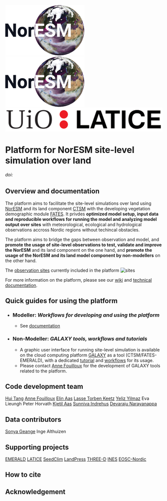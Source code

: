 ![NorESM logo](doc/img/NORESM-logo.png)
![EMERALD logo](doc/img/NORESM-logo.png)
![LATICE logo](doc/img/UiO_LATICE_logo_black.png)

# Platform for NorESM site-level simulation over land

###### doi:

## Overview and documentation
The platform aims to facilitate the site-level simulations over land using [NorESM](https://github.com/NorESMhub/NorESM) and its land component [CTSM](https://github.com/NorESMhub/CTSM) with the developing vegetation demographic module [FATES](https://github.com/NGEET/fates). It privdes **optimized model setup, input data and reproducible workflows for running the model and analyzing model output over sites** with meteorological, ecological and hydrological observations accross Nordic regions without techincal obstacles. 

The platform aims to bridge the gaps between observation and model, and **promote the usage of site-level observations to test, validate and improve the NorESM** and its land component on the one hand, and **promote the usage of the NorESM and its land model component by non-modellers** on the other hand. 

The [observation sites]() currently included in the platform
![sites](Observation_sites.png)

For more information on the platform, please see our [wiki]() and [technical documentation]().


## Quick guides for using the platform

* ### Modeller: *Workflows for developing and using the platform*
  - See [documentation]()

* ### Non-Modeller: *GALAXY tools, workflows and tutorials*
  - A graphic user interface for running site-level simulation is available on the cloud computing platform [GALAXY](https://galaxyproject.org/) as a tool (CTSM/FATES-EMERALD), with a dedicated [tutorial](https://training.galaxyproject.org/training-material/topics/climate/tutorials/fates/tutorial.html) and [workflows]() for its usage. 
  - Please contact [Anne Fouilloux](https://github.com/annefou) for the development of GALAXY tools related to the platform.
   
## Code development team
[Hui Tang](https://github.com/huitang-earth)
[Anne Fouilloux](https://github.com/annefou)
[Elin Aas](https://github.com/ecaas)
[Lasse Torben Keetz](https://github.com/lasseke)
[Yeliz Yilmaz](https://github.com/yelizy/)
Eva Lieungh
Peter Horvath
[Kjetil Aas](https://github.com/kjetilaas)
[Sunniva Indrehus](https://github.com/sunnivin)
[Devaraju Narayanappa](https://github.com/devarajun)

## Data contributors
[Sonya Geange](https://github.com/srg101)
Inge Althuizen

## Supporting projects
[EMERALD](https://www.mn.uio.no/geo/english/research/projects/emerald/)
[LATICE](https://www.mn.uio.no/geo/english/research/groups/latice/)
[SeedClim](https://www.uib.no/en/rg/EECRG/55395/seedclim)
[LandPress](https://www.uib.no/en/rg/EECRG/95156/landpress)
[THREE-D](https://www.uib.no/en/rg/EECRG/126712/three-d)
[INES](https://www.ines.noresm.org/)
[EOSC-Nordic](https://www.eosc-nordic.eu/)

## How to cite

## Acknowledgement


